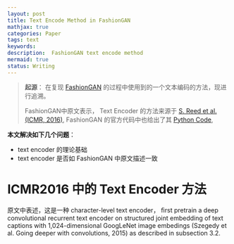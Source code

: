 ```yaml
---
layout: post
title: Text Encode Method in FashionGAN
mathjax: true
categories: Paper
tags: text
keywords: 
description:  FashionGAN text encode method
mermaid: true
status: Writing
---
```


> **起源**： 在复现 [FashionGAN](https://arxiv.org/abs/1710.07346)  的过程中使用到的一个文本编码的方法，现进行追溯。
> 
> FashionGAN中原文表示， Text Encoder 的方法来源于 [S. Reed et al.(ICMR, 2016)](https://arxiv.org/abs/1605.05396), FashionGAN 的官方代码中也给出了其 [Python Code](https://github.com/zhusz/ICCV17-fashionGAN/tree/master/language),

**本文解决如下几个问题**：   

- text encoder 的理论基础
- text encoder 是否如 FashionGAN 中原文描述一致

# ICMR2016 中的 Text Encoder 方法
原文中表述，这是一种 character-level text encoder， ﬁrst pretrain a deep convolutional recurrent text encoder on structured joint embedding of text captions with 1,024-dimensional GoogLeNet image embedings (Szegedy et al.  Going deeper with convolutions, 2015) as described in subsection 3.2.